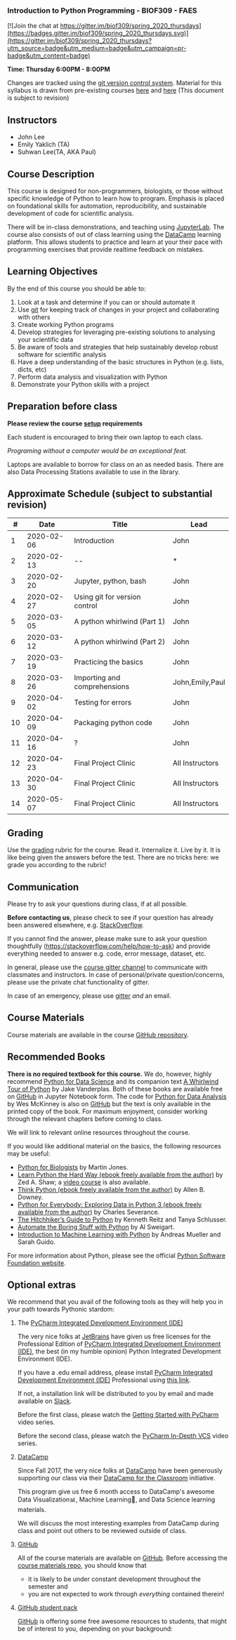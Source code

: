 ### Introduction to Python Programming - BIOF309 - FAES

[![Join the chat at https://gitter.im/biof309/spring_2020_thursdays](https://badges.gitter.im/biof309/spring_2020_thursdays.svg)](https://gitter.im/biof309/spring_2020_thursdays?utm_source=badge&utm_medium=badge&utm_campaign=pr-badge&utm_content=badge)

**Time: Thursday 6:00PM - 8:00PM**

Changes are tracked using the [git version control system](https://git-scm.com/). Material for this syllabus  is drawn from pre-existing courses [here](https://github.com/biof309/fall2019) and [here](https://github.com/marskar/biof309_fall2018) (This document is subject to revision)


Instructors
-----------

* John Lee 
* Emily Yaklich (TA)
* Suhwan Lee(TA, AKA Paul)

Course Description
------------------

This course is designed for non-programmers, biologists, or those without specific knowledge of Python to learn how to program. Emphasis is placed on foundational skills for automation, reproducibility, and sustainable development of code for scientific analysis.

There will be in-class demonstrations, and teaching using [JupyterLab](http://jupyterlab.readthedocs.io). The course also consists of out of class learning using the [DataCamp](https://www.datacamp.com) learning platform. This allows students to practice and learn at your their pace with programming exercises that provide realtime feedback on mistakes.

Learning Objectives
-------------------

By the end of this course you should be able to:
1. Look at a task and determine if you can or should automate it
1. Use [git](https://git-scm.com/) for keeping track of changes in your project and collaborating with others
1. Create working Python programs
1. Develop strategies for leveraging pre-existing solutions to analysing your scientific data
1. Be aware of tools and strategies that help sustainably develop robust software for scientific analysis
1. Have a deep understanding of the basic structures in Python (e.g. lists, dicts, etc)
1. Perform data analysis and visualization with Python
1. Demonstrate your Python skills with a project


Preparation before class
------------------

**Please review the course [setup](course_setup.md) requirements**

Each student is encouraged to bring their own laptop to each class.

*Programing without a computer would be an exceptional feat.*

Laptops are available to borrow for class on an as needed basis. There are also Data Processing Stations available to use in the library. 


Approximate Schedule (subject to substantial revision)
--------

| #  |Date| Title                                   | Lead|
|----|----|-----------------------------------------|---------|
|1 |2020-02-06|Introduction                                   |John|
|2 |2020-02-13| --                                            |*|
|3 |2020-02-20|Jupyter, python, bash                          |John|
|4 |2020-02-27|Using git for version control                  |John|
|5 |2020-03-05|A python whirlwind (Part 1)                    |John|
|6 |2020-03-12|A python whirlwind (Part 2)                    |John|
|7 |2020-03-19|Practicing the basics                          |John|
|8 |2020-03-26|Importing and comprehensions                   |John,Emily,Paul|
|9 |2020-04-02|Testing for errors                             |John|
|10|2020-04-09|Packaging python code                          |John|
|11|2020-04-16| ?                                             |John|
|12|2020-04-23|Final Project Clinic                           |All Instructors|
|13|2020-04-30|Final Project Clinic                           |All Instructors|
|14|2020-05-07|Final Project Clinic                           |All Instructors|

Grading
-------

Use the [grading](course_rubric.md) rubric for the course. Read it. Internalize it. Live by it. It is like being given the answers before the test. There are no tricks here: we grade you according to the rubric!

Communication
------------

Please try to ask your questions during class, if at all possible.

**Before contacting us**, please check to see if your question has already been answered elsewhere, e.g. [StackOverflow](https://stackoverflow.com/).

If you cannot find the answer, please make sure to ask your question thoughtfully (https://stackoverflow.com/help/how-to-ask) and provide everything needed to answer e.g. code, error message, dataset, etc.

In general, please use the [course gitter channel](https://gitter.im/biof309/community) to communicate with classmates and instructors. In case of personal/private question/concerns, please use the private chat functionality of gitter.

In case of an emergency, please use [gitter](https://gitter.im/biof309) *and* an email.


Course Materials
----------------

Course materials are available in the course [GitHub repository](https://github.com/biof309/spring_2020_thursdays.git).


Recommended Books
-----------------

**There is no required textbook for this course.**
We do, however, highly recommend [Python for Data Science](https://github.com/jakevdp/PythonDataScienceHandbook) and its companion text [A Whirlwind Tour of Python](https://github.com/jakevdp/WhirlwindTourOfPython) by Jake Vanderplas. Both of these books are available free on [GitHub](https://github.com/) in Jupyter Notebook form. The code for [Python for Data Analysis](https://github.com/wesm/pydata-book) by Wes McKinney is also on [GitHub](https://github.com/) but the text is only available in the printed copy of the book. For maximum enjoyment, consider working through the relevant chapters before coming to class.

We will link to relevant online resources throughout the course.

If you would like additional material on the basics, the following resources may be useful:

* [Python for Biologists](http://pythonforbiologists.com/) by Martin Jones.
* [Learn Python the Hard Way (ebook freely available from the author)](http://learnpythonthehardway.org/book/) by Zed A. Shaw; a [video course](http://learnpythonthehardway.org/) is also available.
* [Think Python (ebook freely available from the author)](http://www.greenteapress.com/thinkpython/thinkpython.html) by Allen B. Downey.
* [Python for Everybody: Exploring Data in Python 3 (ebook freely available from the author)](https://www.pythonlearn.com/book.php) by Charles Severance.
* [The Hitchhiker’s Guide to Python](http://docs.python-guide.org/en/latest/) by Kenneth Reitz and Tanya Schlusser.
* [Automate the Boring Stuff with Python](www.automatetheboringstuff.com) by Al Sweigart.
* [Introduction to Machine Learning with Python](https://github.com/amueller/introduction_to_ml_with_python) by Andreas Mueller and Sarah Guido.

For more information about Python, please see the official [Python Software Foundation website](https://www.python.org/).



Optional extras
------------------

We recommend that you avail of the following tools as they will help you in your path towards Pythonic stardom:

1. The [PyCharm Integrated Development Environment (IDE)](https://www.jetbrains.com/pycharm/)

    The very nice folks at [JetBrains](https://www.jetbrains.com) have given us free licenses for the Professional Edition of [PyCharm Integrated Development Environment (IDE)](https://www.jetbrains.com/pycharm/), the best (in my humble opinion) Python Integrated Development Environment (IDE).

    If you have a .edu email address, please install [PyCharm Integrated Development Environment (IDE)](https://www.jetbrains.com/pycharm/) Professional using [this link](https://www.jetbrains.com/student/).

    If not, a installation link will be distributed to you by email and made available on [Slack](https://biof309.slack.com/).
    
    Before the first class, please watch the [Getting Started with PyCharm](https://www.youtube.com/watch?v=BPC-bGdBSM8&list=PLQ176FUIyIUZ1mwB-uImQE-gmkwzjNLjP) video series.
    
    Before the second class, please watch the [PyCharm In-Depth VCS](https://www.youtube.com/watch?v=jFnYQbUZQlA) video series.


2. [DataCamp](https://www.datacamp.com)

    Since Fall 2017, the very nice folks at [DataCamp](https://www.datacamp.com) have been generously supporting our class via their [DataCamp for the Classroom](https://www.datacamp.com/groups/education) initiative.
    
    This program give us free 6 month access to DataCamp's awesome Data Visualization📊, Machine Learning🤖, and Data Science learning materials.
    
    We will discuss the most interesting examples from DataCamp during class and point out others to be reviewed outside of class.

3. [GitHub](https://github.com/)

    All of the course materials are available on [GitHub](https://github.com/).
    Before accessing the [course materials repo](https://github.com/biof309/spring_2020_thursdays.git), you should know that
    * it is likely to be under constant development throughout the semester and
    * you are not expected to work through _everything_ contained therein!




2. [GitHub student pack](https://education.github.com/pack)

    [GitHub](https://github.com) is offering some free awesome resources to students, that might be of interest to you, depending on your background:
